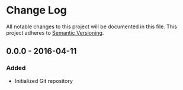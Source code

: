 # Change Log
All notable changes to this project will be documented in this file.  This
project adheres to [Semantic Versioning](http://semver.org/).

## 0.0.0 - 2016-04-11
### Added
- Initialized Git repository
